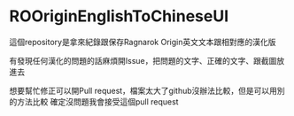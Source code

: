 # ROOriginEnglishToChineseUI

這個repository是拿來紀錄跟保存Ragnarok Origin英文文本跟相對應的漢化版

有發現任何漢化的問題的話麻煩開Issue，把問題的文字、正確的文字、跟截圖放進去

想要幫忙修正可以開Pull request，檔案太大了github沒辦法比較，但是可以用別的方法比較
確定沒問題我會接受這個pull request
